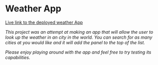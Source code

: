 # Weather App


[Live link to the deployed weather App](https://gabrieltmangum.github.io/weatherApp/)

*This project was an attempt at making an app that will allow the user to look up the weather in an city in the world.  You can search for as many cities at you would like and it will add the panel to the top of the list.*

*Please enjoy playing around with the app and feel free to try testing its capabilities.*
